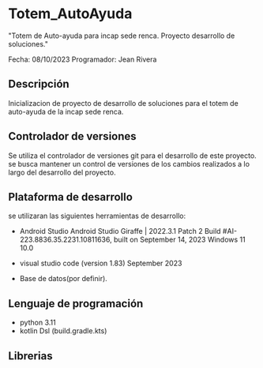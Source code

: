# Totem_AutoAyuda
 "Totem de Auto-ayuda para incap sede renca. Proyecto desarrollo de soluciones."

Fecha: 08/10/2023
Programador: Jean Rivera

## Descripción
Inicializacion de proyecto de desarrollo de soluciones para el totem de auto-ayuda de la incap sede renca. 

## Controlador de versiones
Se utiliza el controlador de versiones git para el desarrollo de este proyecto. se busca mantener un control de versiones de los cambios realizados a lo largo del desarrollo del proyecto.

## Plataforma de desarrollo
se utilizaran las siguientes herramientas de desarrollo:
- Android Studio Android Studio Giraffe | 2022.3.1 Patch 2
Build #AI-223.8836.35.2231.10811636, built on September 14, 2023 Windows 11 10.0

- visual studio code (version 1.83) September 2023

- Base de datos(por definir).

## Lenguaje de programación

- python 3.11
- kotlin Dsl (build.gradle.kts)

## Librerias

